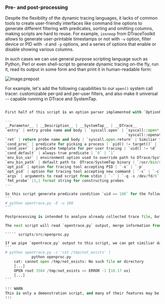 ### Pre- and post-processing

Despite the flexibility of the dynamic tracing languages, it lacks of common tools to create user-friendly interfaces like command line options to generate different filtering with predicates, sorting and omitting columns, making scripts are hard to reuse. For example, `iosnoop` from DTraceToolkit allows to generate user-printable timestamps or not with `-v` option, filter device or PID with `-d` and `-p` options, and a series of options that enable or disable showing various columns. 

In such cases we can use general purpose scripting language such as Python, Perl or even shell-script to generate dynamic tracing on-the fly, run it, read its output in some form and than print it in human-readable form:

![image:prepost](prepost.png)

For example, let's add the following capabilities to our `open()` system call tracer: customizable per-pid and per-user filters, and also make it universal -- capable running in DTrace and SystemTap.

````` scripts/src/opentrace.py 

First half of this script is an option parser implemented with `OptionParser` Python class and intended to parse command-line arguments, provide help for them and check their correctness -- i.e. mutually-exclusive options, etc. Second half of the script is a `run_tracer()` function that accepts multiple arguments and `if-else` statement that depending on chosen dynamic tracing system, generates parameters for `run_tracer()` as follows:

---
__Parameter__ | __Description__ | __SystemTap__ | __DTrace__
`entry` | entry probe name and body | `syscall.open` | `syscall::open*:entry` or \
                                                       `syscall::openat*:entry` depending on Solaris version
`ret` | return probe name and body | `syscall.open.return` | Similiar to entry probe, but with name `return`
`cond_proc` | predicate for picking a process | `pid() != target()` | `pid == $target`
`cond_user` | predicate template for per-user tracing | `uid() != %d` | `uid == %d`
`cond_default` | always-true predicate | `0` | `1`
`env_bin_var` | environment option used to override path to DTrace/SystemTap binary | `STAP_PATH` | `DTRACE_PATH`
`env_bin_path` | default path to  DTrace/SystemTap binary | `/usr/bin/stap` | `/usr/sbin/dtrace`
`opt_pid` | option for tracing tool accepting PID | `-x` | `-p`
`opt_pid` | option for tracing tool accepting new command | `-c` | `-c`
`args` | arguments to read script from stdin | `-` | `-q -s /dev/fd/0`
`fmt_probe` |3,1 format string for constructing probes
---

So this script generate predicate condition `uid == 100` for the following command-line:
```
# python opentrace.py -D -u 100
```

Postprocessing is intended to analyse already collected trace file, but it might be run in parallel with tracing process. However, it allows to defer trace analysis -- i.e. collect maximum data as we can, and then cut out irrelevant data, showing only useful. This can be performed using either Python, Perl, or other scripting languages or even use statical analysis languages like R. Moreover, postprocessing allows to reorder or sort tracing output which can also help to avoid data mixing caused by per-process buffers. 

The next script will read `opentrace.py` output, merge information from entry and return probes, and convert user-ids and time intervals to a convinient form. Like in dynamic tracing languages we will use an associative array `states` which is implemented as `dict` type in Python to save data from entry probes and use process ID as a key.

````` scripts/src/openproc.py 

If we pipe `opentrace.py` output to this script, we can get similiar data:
```
# python opentrace.py -c 'cat /tmp/not_exists' |
			python openproc.py 
	cat: cannot open /tmp/not_exists: No such file or directory
	[...]
	OPEN root 3584 /tmp/not_exists => ERROR -1 [10.17 us]
	[...]
```

!!! WARN
This is only a demonstration script, and many of their features may be implemented using SystemTap or DTrace. Moreover, they allow to use `system()` calls an external program, for example to parse `/etc/passwd` and get user name. However, it will cost much more, and if this call will introduce more `open()` calls (which it will obviously do), we will get more traced calls and a eternal loop. 
!!!

